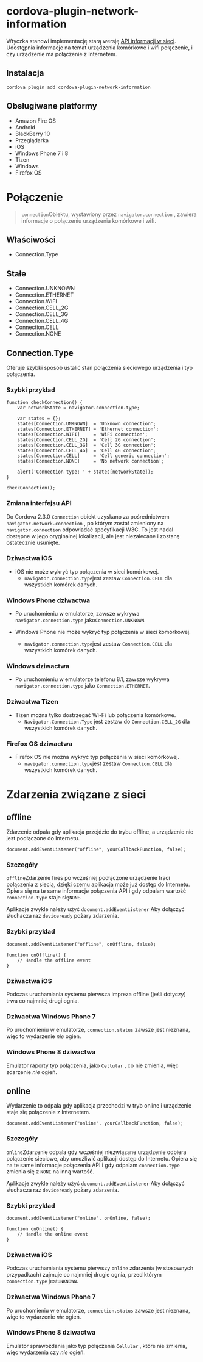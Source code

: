 <!---
    Licensed to the Apache Software Foundation (ASF) under one
    or more contributor license agreements.  See the NOTICE file
    distributed with this work for additional information
    regarding copyright ownership.  The ASF licenses this file
    to you under the Apache License, Version 2.0 (the
    "License"); you may not use this file except in compliance
    with the License.  You may obtain a copy of the License at

      http://www.apache.org/licenses/LICENSE-2.0

    Unless required by applicable law or agreed to in writing,
    software distributed under the License is distributed on an
    "AS IS" BASIS, WITHOUT WARRANTIES OR CONDITIONS OF ANY
    KIND, either express or implied.  See the License for the
    specific language governing permissions and limitations
    under the License.
-->

# cordova-plugin-network-information

Wtyczka stanowi implementację starą wersję [API informacji w sieci][1]. Udostępnia informacje na temat urządzenia
komórkowe i wifi połączenie, i czy urządzenie ma połączenie z Internetem.

[1]: http://www.w3.org/TR/2011/WD-netinfo-api-20110607/

## Instalacja

    cordova plugin add cordova-plugin-network-information

## Obsługiwane platformy

* Amazon Fire OS
* Android
* BlackBerry 10
* Przeglądarka
* iOS
* Windows Phone 7 i 8
* Tizen
* Windows
* Firefox OS

# Połączenie

> `connection`Obiektu, wystawiony przez `navigator.connection` , zawiera informacje o połączeniu urządzenia komórkowe i wifi.

## Właściwości

* Connection.Type

## Stałe

* Connection.UNKNOWN
* Connection.ETHERNET
* Connection.WIFI
* Connection.CELL_2G
* Connection.CELL_3G
* Connection.CELL_4G
* Connection.CELL
* Connection.NONE

## Connection.Type

Oferuje szybki sposób ustalić stan połączenia sieciowego urządzenia i typ połączenia.

### Szybki przykład

    function checkConnection() {
        var networkState = navigator.connection.type;
    
        var states = {};
        states[Connection.UNKNOWN]  = 'Unknown connection';
        states[Connection.ETHERNET] = 'Ethernet connection';
        states[Connection.WIFI]     = 'WiFi connection';
        states[Connection.CELL_2G]  = 'Cell 2G connection';
        states[Connection.CELL_3G]  = 'Cell 3G connection';
        states[Connection.CELL_4G]  = 'Cell 4G connection';
        states[Connection.CELL]     = 'Cell generic connection';
        states[Connection.NONE]     = 'No network connection';
    
        alert('Connection type: ' + states[networkState]);
    }
    
    checkConnection();

### Zmiana interfejsu API

Do Cordova 2.3.0 `Connection` obiekt uzyskano za pośrednictwem `navigator.network.connection` , po którym został
zmieniony na `navigator.connection` odpowiadać specyfikacji W3C. To jest nadal dostępne w jego oryginalnej lokalizacji,
ale jest niezalecane i zostaną ostatecznie usunięte.

### Dziwactwa iOS

* iOS nie może wykryć typ połączenia w sieci komórkowej.
    * `navigator.connection.type`jest zestaw `Connection.CELL` dla wszystkich komórek danych.

### Windows Phone dziwactwa

* Po uruchomieniu w emulatorze, zawsze wykrywa `navigator.connection.type` jako`Connection.UNKNOWN`.

* Windows Phone nie może wykryć typ połączenia w sieci komórkowej.

    * `navigator.connection.type`jest zestaw `Connection.CELL` dla wszystkich komórek danych.

### Windows dziwactwa

* Po uruchomieniu w emulatorze telefonu 8.1, zawsze wykrywa `navigator.connection.type` jako `Connection.ETHERNET`.

### Dziwactwa Tizen

* Tizen można tylko dostrzegać Wi-Fi lub połączenia komórkowe.
    * `Navigator.Connection.Type` jest zestaw do `Connection.CELL_2G` dla wszystkich komórek danych.

### Firefox OS dziwactwa

* Firefox OS nie można wykryć typ połączenia w sieci komórkowej.
    * `navigator.connection.type`jest zestaw `Connection.CELL` dla wszystkich komórek danych.

# Zdarzenia związane z sieci

## offline

Zdarzenie odpala gdy aplikacja przejdzie do trybu offline, a urządzenie nie jest podłączone do Internetu.

    document.addEventListener("offline", yourCallbackFunction, false);

### Szczegóły

`offline`Zdarzenie fires po wcześniej podłączone urządzenie traci połączenia z siecią, dzięki czemu aplikacja może już
dostęp do Internetu. Opiera się na te same informacje połączenia API i gdy odpalam wartość `connection.type` staje
się`NONE`.

Aplikacje zwykle należy użyć `document.addEventListener` Aby dołączyć słuchacza raz `deviceready` pożary zdarzenia.

### Szybki przykład

    document.addEventListener("offline", onOffline, false);
    
    function onOffline() {
        // Handle the offline event
    }

### Dziwactwa iOS

Podczas uruchamiania systemu pierwsza impreza offline (jeśli dotyczy) trwa co najmniej drugi ognia.

### Dziwactwa Windows Phone 7

Po uruchomieniu w emulatorze, `connection.status` zawsze jest nieznana, więc to wydarzenie *nie* ogień.

### Windows Phone 8 dziwactwa

Emulator raporty typ połączenia, jako `Cellular` , co nie zmienia, więc zdarzenie *nie* ogień.

## online

Wydarzenie to odpala gdy aplikacja przechodzi w tryb online i urządzenie staje się połączenie z Internetem.

    document.addEventListener("online", yourCallbackFunction, false);

### Szczegóły

`online`Zdarzenie odpala gdy wcześniej niezwiązane urządzenie odbiera połączenie sieciowe, aby umożliwić aplikacji
dostęp do Internetu. Opiera się na te same informacje połączenia API i gdy odpalam `connection.type` zmienia się
z `NONE` na inną wartość.

Aplikacje zwykle należy użyć `document.addEventListener` Aby dołączyć słuchacza raz `deviceready` pożary zdarzenia.

### Szybki przykład

    document.addEventListener("online", onOnline, false);
    
    function onOnline() {
        // Handle the online event
    }

### Dziwactwa iOS

Podczas uruchamiania systemu pierwszy `online` zdarzenia (w stosownych przypadkach) zajmuje co najmniej drugie ognia,
przed którym `connection.type` jest`UNKNOWN`.

### Dziwactwa Windows Phone 7

Po uruchomieniu w emulatorze, `connection.status` zawsze jest nieznana, więc to wydarzenie *nie* ogień.

### Windows Phone 8 dziwactwa

Emulator sprawozdania jako typ połączenia `Cellular` , które nie zmienia, więc wydarzenia czy *nie* ogień.
